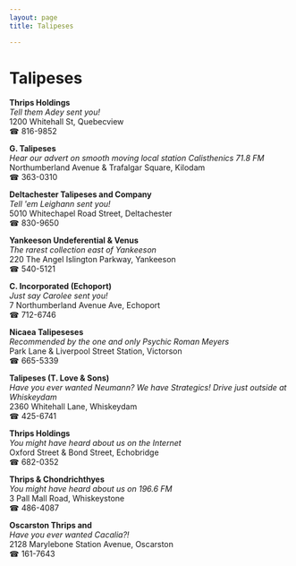 ```yaml
---
layout: page 
title: Talipeses

---
```



# Talipeses


 **Thrips Holdings**  
_Tell them Adey sent you!_  
1200 Whitehall St, Quebecview  
☎ 816-9852

**G. Talipeses**  
_Hear our advert on smooth moving local station Calisthenics 71.8 FM_  
Northumberland Avenue & Trafalgar Square, Kilodam  
☎ 363-0310

**Deltachester Talipeses and Company**  
_Tell 'em Leighann sent you!_  
5010 Whitechapel Road Street, Deltachester  
☎ 830-9650

**Yankeeson Undeferential & Venus**  
_The rarest collection east of Yankeeson_  
220 The Angel Islington Parkway, Yankeeson  
☎ 540-5121

**C. Incorporated (Echoport)**  
_Just say Carolee sent you!_  
7 Northumberland Avenue Ave, Echoport  
☎ 712-6746

**Nicaea Talipeseses**  
_Recommended by the one and only Psychic Roman Meyers_  
Park Lane & Liverpool Street Station, Victorson  
☎ 665-5339

**Talipeses (T. Love & Sons)**  
_Have you ever wanted Neumann? We have Strategics! 
Drive just outside at Whiskeydam_  
2360 Whitehall Lane, Whiskeydam  
☎ 425-6741

**Thrips Holdings**  
_You might have heard about us on the Internet_  
Oxford Street & Bond Street, Echobridge  
☎ 682-0352

**Thrips & Chondrichthyes**  
_You might have heard about us on 196.6 FM_  
3 Pall Mall Road, Whiskeystone  
☎ 486-4087

**Oscarston Thrips and**  
_Have you ever wanted Cacalia?!_  
2128 Marylebone Station Avenue, Oscarston  
☎ 161-7643

